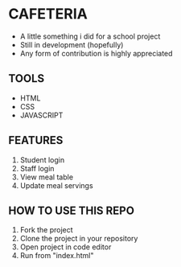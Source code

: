 # CAFETERIA
- A little something i did for a school project
- Still in development (hopefully)
- Any form of contribution is highly appreciated

## TOOLS
- HTML
- CSS
- JAVASCRIPT

## FEATURES
1. Student login
2. Staff login
3. View meal table
4. Update meal servings    

## HOW TO USE THIS REPO
1. Fork the project
2. Clone the project in your repository
3. Open project in code editor
4. Run from "index.html" 






